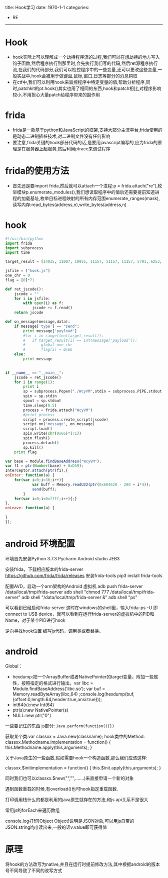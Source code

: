 title: Hook学习
date: 1970-1-1
categories: 
- RE
---

# Hook

- hook实际上可以理解成一个劫持程序流的过程,我们可以在想劫持的地方写入钩子函数,然后程序执行到那里时,会先执行我们写的代码,然后ret源程序执行流,在我们的代码部分,我们可以检控程序中的一些变量,还可以更改这些变量,一般实战中,hook会被用于做键盘,鼠标,窗口,日志等部分的消息钩取
- 在ctf中,我们可以利用hook来监控程序中特定变量的值,帮助分析程序,同时,patchkit的pt.hook()其实也用了相同的东西,hook和patch相比,对程序影响较小,不用担心大量patch给程序带来的副作用
  
# frida

- frida是一款基于python和JavaScript的框架,支持大部分主流平台,frida使用的是动态二进制插桩技术,对二进制文件没有任何影响
- 要注意,frida关键的hook部分代码的话,是要用javascript编写的,应为frida的原理是在服务器上起服务,然后利用ptrace来调试程序
  
# frida的使用方法

- 首先还是要import frida,然后就可以attach一个进程:p = frida.attach("re"),枚举模块p.enumerate_modules(),我们想读取程序中的值后还需要提前知道进程的加载基址,枚举目标进程映射的所有内存范围enumerate_ranges(mask),读写内存:read_bytes(address,n),write_bytes(address,n)

# hook

```python
#!/usr/bin/python
import frida
import subprocess
import time

target_result = [14035, 11007, 10955, 11157, 11157, 11157, 5791, 6253, 6359, 5649, 6359, 11157, 11299, 11433, 5649, 5649, 6359, 11007, 6217, 6395, 10955, 10865, 5941, 6359, 5649, 10955, 5597, 6359, 11299, 5791, 5597, 11157, 5791, 5483, 6253, 11007, 5649, 5649, 5597, 11007, 11299, 10955, 5597, 5597, 6253, 6217, 11157, 5483, 5941, 6395, 6395, 10865, 11007, 5941, 11299, 5597, 6359, 10865, 6359, 6359, 11299, 11007, 5483, 11299, 5791, 13743, 11433, 12981, 11007, 12345, 0, 0]

jsfile = ["hook.js"]
one_chr = 0
flag = [0]*71

def ret_jscode():
	jscode = ""
	for i in jsfile:
		with open(i) as f:
			jscode += f.read()
	return jscode

def on_message(message,data):
	if message['type'] == "send":
		print message['payload']
		#for i in range(len(target_result)):
		#	if target_result[i] == int(message['payload']):
		#		global one_chr
		#		flag[i] = 0x66
	else:
		print message
	

if __name__ == "__main__":
	jscode = ret_jscode()
	for i in range(1):
		print i
		sp = subprocess.Popen("./WcyVM",stdin = subprocess.PIPE,stdout = subprocess.PIPE)
		spin = sp.stdin
		spout = sp.stdout
		time.sleep(0.5)	
		process = frida.attach("WcyVM")
		#print process
		script = process.create_script(jscode)
		script.on('message', on_message)
		script.load()
		spin.write(chr(0x66)*(71))
		spin.flush()
		process.detach()
		sp.kill()
	print flag
```

```js
var base = Module.findBaseAddress("WcyVM");
var f1 = ptr(Number(base) + 0xD59);
Interceptor.attach(ptr(f1),{
onEnter: function(a) {
	for(var i=0;i<36;i++){
        	var buff = Memory.readU32(ptr(0x604620 - 280 + i*4));
        	send(buff);
        }
	for(var i=0;i<0xffff;i++){;}
},
onLeave: function(a) {
	
}
});
```

# android 环境配置
环境首先安装Python 3.7.3
Pycharm 
Android studio
JEB3

安装frida，下载相应版本的frida-server
https://github.com/frida/frida/releases
安装frida-tools 
pip3 install frida-tools

配置AVD，启动一个arm架构的Android 虚拟机
adb push frida-server /data/local/tmp/frida-server
adb shell "chmod 777 /data/local/tmp/frida-server"
adb shell "/data/local/tmp/frida-server &"
adb shell "ps"

可以看到已经启动frida-server 
这时在windows的shell里，输入frida-ps -U
即connect to USB device，就可以看到在运行frida-server的虚拟机中的PID和Name，对于某个PID进行hook

逆向寻找hook位置
编写js代码，调用类或者替换。

# android

Global：
- hexdump:把一个ArrayBuffer或者NativePointer的target变量，附加一些属性，按照指定的格式进行输出。var libc = Module.findBaseAddress('libc.so'); var buf = Memory.readByteArray(libc,64) ;console.log(hexdump(buf,{offset:0,length:64,header:true,ansi:true}));
- int64(v):new Int(64)
- ptr(s):new NativePointer(s)
- NULL:new ptr("0")

一些要记住的东西 js部分:
`Java.perform(function(){})`

获取某个类:var classxx = Java.new(classname);
hook类中的Method:
classxx.Methodname.implementation = function() {
	this.Methodname.apply(this,arguments);
}

关于Java原生的一些函数,假如需要hook一个构造函数,那么我们应该这样:

classxx.\$initimplementation = function() {
	this.$init.apply(this,arguments);
}

同时我们也可以classxx.$new("","",.......)来直接申请一个新的对象

遇到函数重载的时候,有overload()也可hook指定重载函数.

打印调用栈什么的都是利用的java原生就存在的方法,和js api关系不是很大

常用js的forEach来遍历数组

console.log打印[Object Object]说明是JSON对象,可以用js自带的JSON.stringify()读出来,一般的话v.value即可获得值

# 原理

将hook的方法改写为native,并且在运行时提前修改方法,其中根据android的版本号不同导致了不同的改写方式
